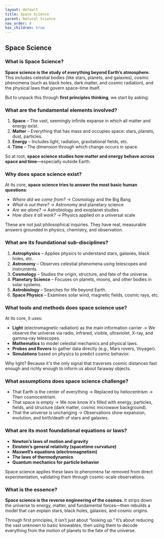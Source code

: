 ```yaml
---
layout: default
title: Space Science
parent: Natural Science
nav_order: 4
has_children: true
---
```


## Space Science

### What is Space Science?

**Space science is the study of everything beyond Earth’s atmosphere.**
This includes celestial bodies (like stars, planets, and galaxies), cosmic phenomena (such as black holes, dark matter, and cosmic radiation), and the physical laws that govern space-time itself.

But to unpack this through **first principles thinking**, we start by asking:

### What are the fundamental elements involved?

1. **Space** – The vast, seemingly infinite expanse in which all matter and energy exist.
2. **Matter** – Everything that has mass and occupies space: stars, planets, dust, particles.
3. **Energy** – Includes light, radiation, gravitational fields, etc.
4. **Time** – The dimension through which change occurs in space.

So at root, **space science studies how matter and energy behave across space and time**—especially outside Earth.

### Why does space science exist?

At its core, **space science tries to answer the most basic human questions**:

* *Where did we come from?* → Cosmology and the Big Bang
* *What is out there?* → Astronomy and planetary science
* *Are we alone?* → Astrobiology and exoplanet studies
* *How does it all work?* → Physics applied on a universal scale

These are not just philosophical inquiries. They have real, measurable answers grounded in physics, chemistry, and observation.

### What are its foundational sub-disciplines?

1. **Astrophysics** – Applies physics to understand stars, galaxies, black holes, etc.
2. **Astronomy** – Observes celestial phenomena using telescopes and instruments.
3. **Cosmology** – Studies the origin, structure, and fate of the universe.
4. **Planetary Science** – Focuses on planets, moons, and other bodies in solar systems.
5. **Astrobiology** – Searches for life beyond Earth.
6. **Space Physics** – Examines solar wind, magnetic fields, cosmic rays, etc.

### What tools and methods does space science use?

At its core, it uses:

* **Light** (electromagnetic radiation) as the main information carrier
  → We observe the universe via radio, infrared, visible, ultraviolet, X-ray, and gamma-ray telescopes.
* **Mathematics** to model celestial mechanics and physical laws.
* **Probes and Rovers** to gather data directly (e.g., Mars rovers, Voyager).
* **Simulations** based on physics to predict cosmic behavior.

Why light?
Because it's the only signal that traverses cosmic distances fast enough and richly enough to inform us about faraway objects.

### What assumptions does space science challenge?

* That Earth is the center of everything → Replaced by heliocentrism → Then cosmocentrism.
* That space is empty → We now know it's filled with energy, particles, fields, and structure (dark matter, cosmic microwave background).
* That the universe is unchanging → Observations show expansion, evolution, and birth/death of stars and galaxies.

### What are its most foundational equations or laws?

* **Newton’s laws of motion and gravity**
* **Einstein’s general relativity (spacetime curvature)**
* **Maxwell’s equations (electromagnetism)**
* **The laws of thermodynamics**
* **Quantum mechanics for particle behavior**

Space science applies these laws to phenomena far removed from direct experimentation, validating them through cosmic-scale observations.

### What is the essence?

**Space science is the reverse engineering of the cosmos.**
It strips down the universe to energy, matter, and fundamental forces—then rebuilds a model that can explain stars, black holes, galaxies, and cosmic origins.

Through first principles, it isn’t just about “looking up.”
It’s about reducing the vast unknown to basic knowables, then using them to decode everything from the motion of planets to the fate of the universe.
